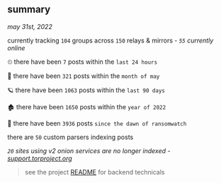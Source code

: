 
## summary
_may 31st, 2022_

currently tracking `104` groups across `150` relays & mirrors - _`55` currently online_

⏲ there have been `7` posts within the `last 24 hours`

🦈 there have been `321` posts within the `month of may`

🪐 there have been `1063` posts within the `last 90 days`

🏚 there have been `1650` posts within the `year of 2022`

🦕 there have been `3936` posts `since the dawn of ransomwatch`

there are `50` custom parsers indexing posts

_`20` sites using v2 onion services are no longer indexed - [support.torproject.org](https://support.torproject.org/onionservices/v2-deprecation/)_

> see the project [README](https://github.com/joshhighet/ransomwatch#ransomwatch--) for backend technicals
